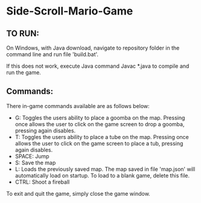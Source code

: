 # Side-Scroll-Mario-Game

## TO RUN:


On Windows, with Java download, navigate to repository folder in the command line and run file 'build.bat'.


If this does not work, execute Java command Javac *.java to compile and run the game.


## Commands:


There in-game commands available are as follows below:

   * G:  Toggles the users ability to place a goomba on the map. Pressing once allows the user to click on the game screen to drop a goomba, pressing again disables. <br>
   * T:  Toggles the users ability to place a tube on the map. Pressing once allows the user to click on the game screen to place a tub, pressing again disables. <br>
   * SPACE:  Jump <br>
   * S:  Save the map <br>
   * L:  Loads the previously saved map. The map saved in file 'map.json' will automatically load on startup. To load to a blank game, delete this file. <br>
   * CTRL:  Shoot a fireball <br>

To exit and quit the game, simply close the game window.
